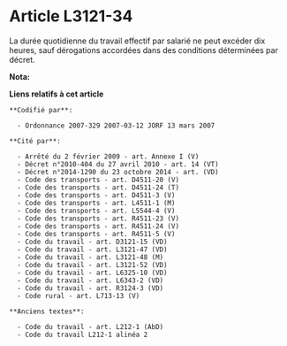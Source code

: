 # Article L3121-34

La durée quotidienne du travail effectif par salarié ne peut excéder dix heures, sauf dérogations accordées dans des
conditions déterminées par décret.

**Nota:**



**Liens relatifs à cet article**

	**Codifié par**:

	  - Ordonnance 2007-329 2007-03-12 JORF 13 mars 2007

	**Cité par**:

	  - Arrêté du 2 février 2009 - art. Annexe I (V)
	  - Décret n°2010-404 du 27 avril 2010 - art. 14 (VT)
	  - Décret n°2014-1290 du 23 octobre 2014 - art. (VD)
	  - Code des transports - art. D4511-20 (V)
	  - Code des transports - art. D4511-24 (T)
	  - Code des transports - art. D4511-3 (V)
	  - Code des transports - art. L4511-1 (M)
	  - Code des transports - art. L5544-4 (V)
	  - Code des transports - art. R4511-23 (V)
	  - Code des transports - art. R4511-24 (V)
	  - Code des transports - art. R4511-5 (V)
	  - Code du travail - art. D3121-15 (VD)
	  - Code du travail - art. L3121-47 (VD)
	  - Code du travail - art. L3121-48 (M)
	  - Code du travail - art. L3121-52 (VD)
	  - Code du travail - art. L6325-10 (VD)
	  - Code du travail - art. L6343-2 (VD)
	  - Code du travail - art. R3124-3 (VD)
	  - Code rural - art. L713-13 (V)

	**Anciens textes**:

	  - Code du travail - art. L212-1 (AbD)
	  - Code du travail L212-1 alinéa 2

